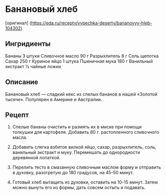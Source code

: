 # Банановый хлеб

[оригинал] (https://eda.ru/recepty/vypechka-deserty/bananovyy-hleb-104302)

## Ингридиенты

Бананы
3 штуки
Сливочное масло
90 г
Разрыхлитель
8 г
Соль
щепотка
Сахар
250 г
Куриное яйцо
1 штука
Пшеничная мука
180 г
Ванильный экстракт
½ чайные ложки

## Описание

Банановый хлеб — сладкий кекс из спелых бананов в нашей «Золотой тысяче». Популярен в Америке и Австралии.

## Рецепт

1. Спелые бананы очистить и размять их в миске при помощи толкушки для картофеля. Добавить 80 г. растопленного сливочного масла.

1. Добавить слегка взбитое вилкой яйцо, сахар, разрыхлитель, соль, ванильный экстракт и муку. Перемешать до однородности деревянной лопаткой.

1. Перелить тесто в смазанную сливочным маслом форму и отправить в духовку, разогретую до 180 градусов, на 45-50 минут.

1. Готовый хлеб вытащить из духовки, оставить на 10-15 минут. Затем можно вынуть его из формы, дать совсем остыть и подавать.